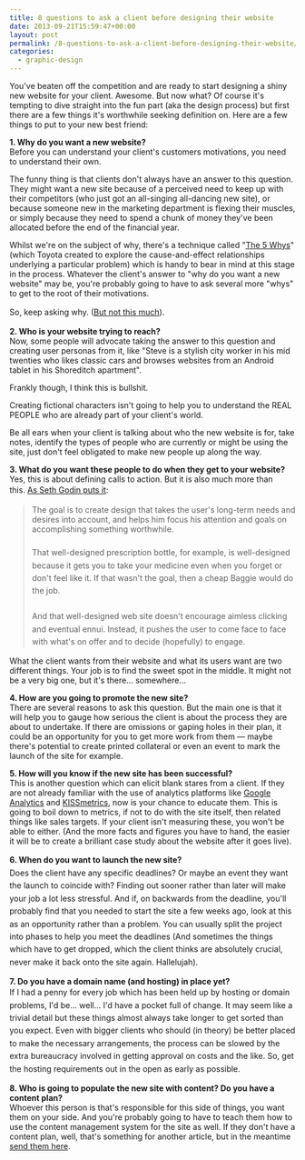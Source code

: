 ```yaml
---
title: 8 questions to ask a client before designing their website
date: 2013-09-21T15:59:47+00:00
layout: post
permalink: /8-questions-to-ask-a-client-before-designing-their-website/
categories:
  - graphic-design
---
```

<p>You've beaten off the competition and are ready to start designing a shiny new website for your client. Awesome. But now what? Of course it's tempting to dive straight into the fun part (aka the design process) but first there are a few things it's worthwhile seeking definition on. Here are a few things to put to your new best friend:</p><p></p><p><strong>1. Why do you want a new website?<br></strong>Before you can understand your client's customers motivations, you need to understand their own.</p><p>The funny thing is that clients don't always have an answer to this question. They might want a new site because of a perceived need to keep up with their competitors (who just got an all-singing all-dancing new site), or because someone new in the marketing department is flexing their muscles, or simply because they need to spend a chunk of money they've been allocated before the end of the financial year.&nbsp;</p><p>Whilst we're on the subject of why, there's a technique called "<a href="http://en.wikipedia.org/wiki/5_Whys">The 5 Whys</a>" (which Toyota created to&nbsp;explore the cause-and-effect relationships underlying a particular problem) which is handy to bear in mind at this stage in the process. Whatever the client's answer to "why do you want a new website" may be, you're probably going to have to ask several more "whys" to get to the root of their motivations.</p><p>So, keep asking why. (<a href="http://www.youtube.com/watch?v=4u2ZsoYWwJA" style="line-height: 1.6em;">But not this much</a>).</p><p><strong>2. Who is your website trying to reach?&nbsp;<br></strong>Now, some people will advocate taking the answer to this question and creating user personas from it, like "Steve is a stylish city worker in his mid twenties who likes classic cars and browses websites from an Android tablet in his Shoreditch apartment".</p><p>Frankly though, I think this is bullshit.</p><p>Creating fictional characters isn't going to help you to understand the REAL PEOPLE who are already part of your client's world.</p><p>Be all ears when your client is talking about who the new website is for, take notes, identify the types of people who are currently or might be using the site, just don't feel obligated to make new people up along the way.&nbsp;</p><p><strong>3. What do you want these people to do when they get to your website?</strong>&nbsp;<br>Yes, this is about defining calls to action. But it is also much more than this.&nbsp;<a href="http://sethgodin.typepad.com/seths_blog/2013/08/great-design-getting-people-to-do-what-you-want.html" style="line-height: 1.6em;">As Seth Godin puts it</a><span style="line-height: 1.6em;">:</span></p><blockquote>The goal is to create design that takes the user's long-term needs and desires into account, and helps him focus his attention and goals on accomplishing something worthwhile.<br><span style="line-height: 1.6em;"><br>That well-designed prescription bottle, for example, is well-designed because it gets you to take your medicine even when you forget or don't feel like it. If that wasn't the goal, then a cheap Baggie would do the job.<br></span><span style="line-height: 1.6em;"><br>And that well-designed web site doesn't encourage aimless clicking and eventual ennui. Instead, it pushes the user to come face to face with what's on offer and to decide (hopefully) to engage.</span></blockquote><p>What the client wants from their website and what its users want are two different things. Your job is to find the sweet spot in the middle. It might not be a very big one, but it's there... somewhere...&nbsp;</p><p><strong>4. How are you going to promote the new site?&nbsp;<br></strong>There are several reasons to ask this question. But the main one is that it will help you to gauge how serious the client is about the process they are about to undertake. If there are omissions or gaping holes in their plan, it could be an opportunity for you to get more work from them — maybe there's potential to create printed collateral or even an event to mark the launch of the site for example.&nbsp;</p><p><strong>5. How will you know if the new site has been successful?&nbsp;<br></strong>This is another question which can elicit blank stares from a client. If they are not already familiar with the use of analytics platforms like <a href="http://www.google.com/analytics/">Google Analytics</a> and <a href="https://www.kissmetrics.com/features">KISSmetrics</a>, now is your chance to educate them. This is going to boil down to metrics, if not to do with the site itself, then related things like sales targets. If your client isn't measuring these, you won't be able to either. (And the more facts and figures you have to hand, the easier it will be to create a brilliant case study about the website after it goes live).<br></p><p><strong>6. When do you want to launch the new sit</strong><strong style="line-height: 1.6em;">e?<br></strong><span style="line-height: 1.6em;">Does the client have any specific deadlines? Or maybe an event they want the launch to coincide with? Finding out sooner rather than later will make your job a lot less stressful. And if, on backwards from the deadline, you'll probably find that you needed to start the site a few weeks ago, look at this as an opportunity rather than a problem. You can usually split the project into phases to help you meet the deadlines (And sometimes the things which have to get dropped, which the client thinks are absolutely crucial, never make it back onto the site again. Hallelujah).</span></p><p><strong>7. Do you have a domain name (and hosting) in place yet?<br></strong><span style="line-height: 1.6em;">If I had a penny for every job which has been held up by hosting or domain problems, I'd be... well... I'd have a pocket full of change. It may seem like a trivial detail but these things almost always take longer to get sorted than you expect. Even with bigger clients who should (in theory) be better placed to make the necessary arrangements, the process can be slowed by the extra bureaucracy involved in getting approval on costs and the like. So, get the hosting requirements out in the open as early as possible.</span></p><p><strong>8. Who is going to populate the new site with content? Do you have a content plan?<br></strong>Whoever this person is that's responsible for this side of things, you want them on your side. And you're probably going to have to teach them how to use the content management system for the site as well. If they don't have a content plan, well, that's something for another article, but in the meantime <a href="http://www.fastcocreate.com/3017868/the-10-commandments-of-content">send them here</a>.</p><p></p>
